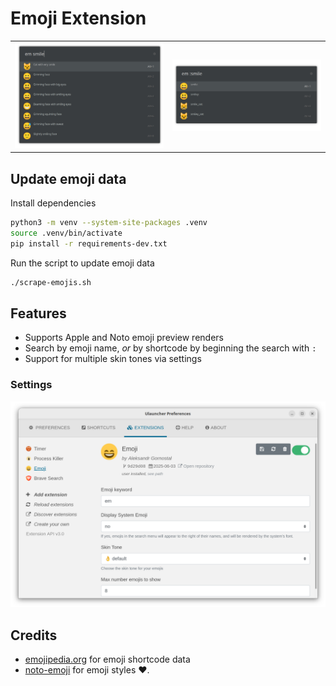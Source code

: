 # Emoji Extension

<table>
  <tr>
    <td><img src="screenshots/search.png"></td>
    <td><img src="screenshots/shortcode-search.png"></td>
  </tr>
</table>

## Update emoji data

Install dependencies

```bash
python3 -m venv --system-site-packages .venv
source .venv/bin/activate
pip install -r requirements-dev.txt
```

Run the script to update emoji data

```bash
./scrape-emojis.sh
```

## Features

- Supports Apple and Noto emoji preview renders
- Search by emoji name, *or* by shortcode by beginning the search with `:`
- Support for multiple skin tones via settings

### Settings

![](screenshots/preferences.png)

## Credits

- [emojipedia.org](https://emojipedia.org/) for emoji shortcode data
- [noto-emoji](https://github.com/googlefonts/noto-emoji) for emoji styles :heart:.
